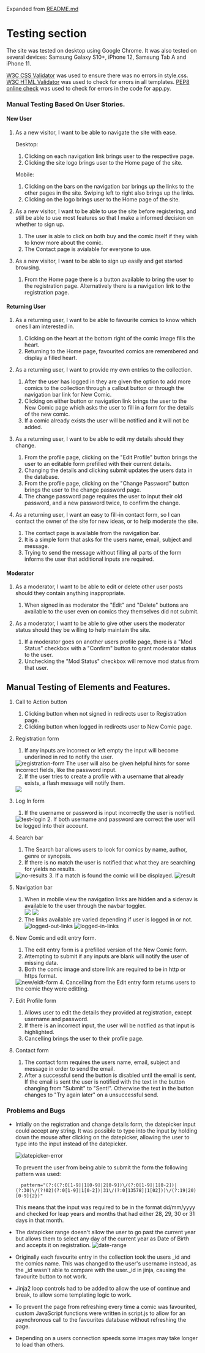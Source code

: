 Expanded from [README.md](https://github.com/bob134552/comics/blob/master/README.md)

# Testing section

The site was tested on desktop using Google Chrome.
It was also tested on several devices: Samsung Galaxy S10+, iPhone 12, Samsung Tab A and iPhone 11.

[W3C CSS Validator](https://jigsaw.w3.org/css-validator/) was used to ensure there was no errors in style.css.
[W3C HTML Validator](https://validator.w3.org/) was used to check for errors in all templates.
[PEP8 online check](http://pep8online.com/) was used to check for errors in the code for app.py. 

### Manual Testing Based On User Stories.

#### New User

1. As a new visitor, I want to be able to navigate the site with ease.
    
    Desktop:  
    1. Clicking on each navigation link brings user to the respective page.  
    2. Clicking the site logo brings user to the Home page of the site.

    Mobile:  
    1. Clicking on the bars on the navigation bar brings up the links to the other pages in the site. Swiping left to right also
        brings up the links.  
    2. Clicking on the logo brings user to the Home page of the site.

2. As a new visitor, I want to be able to use the site before registering, 
   and still be able to use most features so that I make a informed decision on whether to sign up.  
   
   1. The user is able to click on both buy and the comic itself if they wish to know more about the comic.
   2. The Contact page is avialable for everyone to use.

3. As a new visitor, I want to be able to sign up easily and get started browsing.

    1. From the Home page there is a button available to bring the user to the registration page.
        Alternatively there is a navigation link to the registration page.

#### Returning User
1. As a returning user, I want to be able to favourite comics to know which ones I am interested in.

    1. Clicking on the heart at the bottom right of the comic image fills the heart.
    2. Returning to the Home page, favourited comics are remembered and display a filled heart.

2. As a returning user, I want to provide my own entries to the collection.

    1. After the user has logged in they are given the option to add more comics to the collection through a callout button
        or through the navigation bar link for New Comic.
    2. Clicking on either button or navigation link brings the user to the New Comic page which asks the user to fill in a form for 
        the details of the new comic.
    3. If a comic already exists the user will be notified and it will not be added.

3. As a returning user, I want to be able to edit my details should they change.

    1. From the profile page, clicking on the "Edit Profile" button brings the user to an editable form prefilled with their current details.
    2. Changing the details and clicking submit updates the users data in the database.
    3. From the profile page, clicking on the "Change Password" button brings the user to the change password page.
    4. The change password page requires the user to input their old password, and a new password twice, to confirm the change.

4. As a returning user, I want an easy to fill-in contact form, so I can contact the owner of the site for new ideas, or to help moderate the site.

    1. The contact page is available from the navigation bar.
    2. It is a simple form that asks for the users name, email, subject and message.
    3. Trying to send the message without filling all parts of the form informs the user that additional inputs are required.

#### Moderator

1. As a moderator, I want to be able to edit or delete other user posts should they contain anything inappropriate.

    1. When signed in as moderator the "Edit" and "Delete" buttons are available to the user even on comics they themselves did not submit.
    
2. As a moderator, I want to be able to give other users the moderator status should they be willing to help maintain the site.

    1. If a moderator goes on another users profile page, there is a "Mod Status" checkbox with a "Confirm" button to grant moderator status to the user.
    2. Unchecking the "Mod Status" checkbox will remove mod status from that user.

## Manual Testing of Elements and Features.

1. Call to Action button
    1. Clicking button when not signed in redirects user to Registration page.
    2. Clicking button when logged in redirects user to New Comic page.

2. Registration form
    1. If any inputs are incorrect or left empty the input will become underlined in red to notify the user.
    <img src="/static/images/registration-form.jpg" alt="registration-form">
    The user will also be given helpful hints for some incorrect fields, like the password input.

    2. If the user tries to create a profile with a username that already exists, a flash message will notify them.
    <img src="/static/images/registration-user.jpg">

3. Log In form
    1. If the username or password is input incorrectly the user is notified.
    <img src="/static/images/login-test.jpg" alt="test-login">
    2. If both username and password are correct the user will be logged into their account.

4. Search bar
    1. The Search bar allows users to look for comics by name, author, genre or synopsis.
    2. If there is no match the user is notified that what they are searching for yields no results.
    <img src="/static/images/no-results.jpg" alt="no-results">
    3. If a match is found the comic will be displayed.
    <img src="/static/images/search.jpg" alt="result">

5. Navigation bar
    1. When in mobile view the navigation links are hidden and a sidenav is available to the user through the navbar toggler.  
    <img src="/static/images/toggler1.jpg">   <img src="/static/images/toggler2.jpg">  
    2. The links available are varied depending if user is logged in or not.  
    <img src="/static/images/logged-out.jpg" alt="logged-out-links">  <img src="/static/images/logged-in.jpg" alt="logged-in-links">

6. New Comic and edit entry form.
    1. The edit entry form is a prefilled version of the New Comic form.
    2. Attempting to submit if any inputs are blank will notify the user of missing data.
    3. Both the comic image and store link are required to be in http or https format.
    <img src="/static/images/new-edit-form.jpg" alt="new/eidt-form">
    4. Cancelling from the Edit entry form returns users to the comic they were editting.

7. Edit Profile form
    1. Allows user to edit the details they provided at registration, except username and password.
    2. If there is an incorrect input, the user will be notified as that input is highlighted.
    3. Cancelling brings the user to their profile page.

8. Contact form
    1. The contact form requires the users name, email, subject and message in order to send the email.
    2. After a successful send the button is disabled until the email is sent. If the email is sent the user is notified with the text in the button changing 
        from "Submit" to "Sent!". Otherwise the text in the button changes to "Try again later" on a unsuccessful send.

### Problems and Bugs

- Intially on the registration and change details form, the datepicker input could accept any string. It was possible to type into the input by holding down the mouse after clicking on the datepicker,
    allowing the user to type into the input instead of the datepicker.

    <img src="/static/images/datepicker.jpg" alt="datepicker-error">
    
    To prevent the user from being able to submit the form the following pattern was used:

        pattern="(?:((?:0[1-9]|1[0-9]|2[0-9])\/(?:0[1-9]|1[0-2])|(?:30)\/(?!02)(?:0[1-9]|1[0-2])|31\/(?:0[13578]|1[02]))\/(?:19|20)[0-9]{2})"
    This means that the input was required to be in the format dd/mm/yyyy and checked for leap years and months that had either 28, 29, 30 or 31 days in that month.
- The datapicker range doesn't allow the user to go past the current year but allows them to select any day of the current year as Date of Birth
    and accepts it on registration.
    <img src="/static/images/date-regi.jpg" alt="date-range">
- Originally each favourite entry in the collection took the users _id and the comics name. This was changed to the user's username instead, as the _id wasn't able to compare with the user._id in jinja,
    causing the favourite button to not work.
- Jinja2 loop controls had to be added to allow the use of continue and break, to allow some templating logic to work.
- To prevent the page from refreshing every time a comic was favourited, custom JavaScript functions were written in script.js to allow for an asynchronous call to the favourites database without refreshing the page.
- Depending on a users connection speeds some images may take longer to load than others.